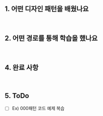 ## 1. 어떤 디자인 패턴을 배웠나요

<br>

## 2. 어떤 경로를 통해 학습을 했나요

<br>

## 4. 완료 사항

<br>

## 5. ToDo

- [ ] Ex) 000패턴 코드 예제 복습
